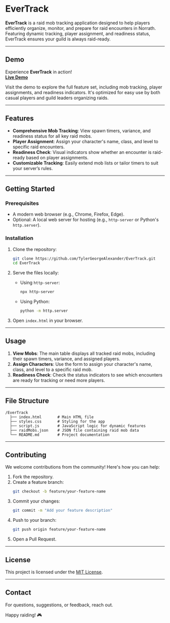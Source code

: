 # EverTrack

**EverTrack** is a raid mob tracking application designed to help players efficiently organize, monitor, and prepare for raid encounters in Norrath. Featuring dynamic tracking, player assignment, and readiness status, EverTrack ensures your guild is always raid-ready.

---

## Demo

Experience **EverTrack** in action!  
[**Live Demo**](https://tylergeorgealexander.github.io/EverTrack/)

Visit the demo to explore the full feature set, including mob tracking, player assignments, and readiness indicators. It's optimized for easy use by both casual players and guild leaders organizing raids.

---

## Features

- **Comprehensive Mob Tracking**: View spawn timers, variance, and readiness status for all key raid mobs.
- **Player Assignment**: Assign your character's name, class, and level to specific raid encounters.
- **Readiness Check**: Visual indicators show whether an encounter is raid-ready based on player assignments.
- **Customizable Tracking**: Easily extend mob lists or tailor timers to suit your server’s rules.

---

## Getting Started

### Prerequisites

- A modern web browser (e.g., Chrome, Firefox, Edge).
- Optional: A local web server for hosting (e.g., `http-server` or Python's `http.server`).

### Installation

1. Clone the repository:
   ```bash
   git clone https://github.com/TylerGeorgeAlexander/EverTrack.git
   cd EverTrack
   ```

2. Serve the files locally:
   - Using `http-server`:
     ```bash
     npx http-server
     ```
   - Using Python:
     ```bash
     python -m http.server
     ```

3. Open `index.html` in your browser.

---

## Usage

1. **View Mobs**: The main table displays all tracked raid mobs, including their spawn timers, variance, and assigned players.
2. **Assign Characters**: Use the form to assign your character's name, class, and level to a specific raid mob.
3. **Readiness Check**: Check the status indicators to see which encounters are ready for tracking or need more players.

---

## File Structure

```
/EverTrack
  ├── index.html       # Main HTML file
  ├── styles.css       # Styling for the app
  ├── script.js        # JavaScript logic for dynamic features
  ├── raidMobs.json    # JSON file containing raid mob data
  └── README.md        # Project documentation
```

---

## Contributing

We welcome contributions from the community! Here's how you can help:

1. Fork the repository.
2. Create a feature branch:
   ```bash
   git checkout -b feature/your-feature-name
   ```
3. Commit your changes:
   ```bash
   git commit -m "Add your feature description"
   ```
4. Push to your branch:
   ```bash
   git push origin feature/your-feature-name
   ```
5. Open a Pull Request.

---

## License

This project is licensed under the [MIT License](LICENSE).

---

## Contact

For questions, suggestions, or feedback, reach out.

Happy raiding! 🎮


